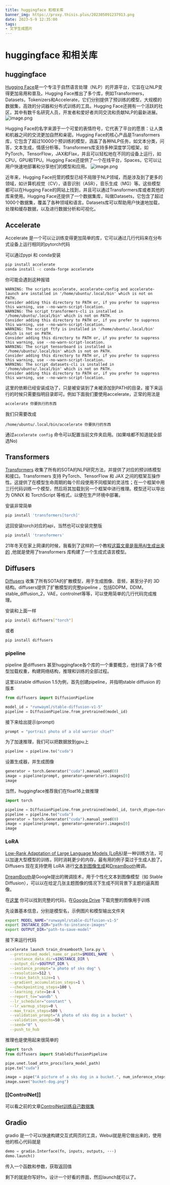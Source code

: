 ```yaml
---
title: huggingface 和相关库
banner_img: https://proxy.thisis.plus/202305091237913.png
date: 2023-5-9 12:35:00
tags:
- 文字生成图片
---
```

# huggingface 和相关库
## huggingface
[Hugging Face](https://huggingface.co/)是一个专注于自然语言处理（NLP）的开源平台，它旨在让NLP变得更加易用和普及。Hugging Face推出了多个库，例如Transformers，Datasets，Tokenizers和Accelerate，它们分别提供了预训练的模型，大规模的数据集，高效的分词器和分布式训练的工具。Hugging Face还拥有一个活跃的社区，其中有数千名研究人员，开发者和爱好者共同交流和贡献NLP的最新进展。
![image.png](https://proxy.thisis.plus/202305092233241.png)

Hugging Face的名字来源于一个可爱的表情符号，它代表了平台的愿景：让人类和机器之间的交流更加自然和亲密。Hugging Face的核心产品是Transformers库，它包含了超过10000个预训练的模型，涵盖了各种NLP任务，如文本分类，问答，文本生成，情感分析等。Transformers库支持多种深度学习框架，如PyTorch，TensorFlow，JAX和Flax，并且可以轻松地在不同的设备上运行，如CPU，GPU和TPU。Hugging Face还提供了一个在线平台，Spaces，它可以让用户快速地部署和分享他们的模型和应用。
![image.png](https://proxy.thisis.plus/202305092235498.png)

近年来，Hugging Face托管的模型已经不局限于NLP领域，而是涉及到了更多的领域，如计算机视觉（CV），语音识别（ASR），音乐生成（MG）等。这些模型都可以在Hugging Face的网站上找到，并且可以通过Transformers库或者其他的库来使用。Hugging Face还提供了一个数据集库，叫做Datasets，它包含了超过1000个数据集，覆盖了各种领域和语言。Datasets库可以帮助用户快速地加载，处理和缓存数据，以及进行数据分析和可视化。

## Accelerate
Accelerate 是一个可以让训练变得更加简单的库，它可以通过几行代码来在分布式设备上运行相同的pytorch代码

可以通过pypi 和 conda安装
```bash
pip install accelerate
conda install -c conda-forge accelerate
```

你可能会遇到这种报错
```
WARNING: The scripts accelerate, accelerate-config and accelerate-launch are installed in '/home/ubuntu/.local/bin' which is not on PATH.  
Consider adding this directory to PATH or, if you prefer to suppress this warning, use --no-warn-script-location.  
WARNING: The script transformers-cli is installed in '/home/ubuntu/.local/bin' which is not on PATH.  
Consider adding this directory to PATH or, if you prefer to suppress this warning, use --no-warn-script-location.  
WARNING: The script ftfy is installed in '/home/ubuntu/.local/bin' which is not on PATH.  
Consider adding this directory to PATH or, if you prefer to suppress this warning, use --no-warn-script-location.  
WARNING: The script tensorboard is installed in '/home/ubuntu/.local/bin' which is not on PATH.  
Consider adding this directory to PATH or, if you prefer to suppress this warning, use --no-warn-script-location.  
WARNING: The script datasets-cli is installed in '/home/ubuntu/.local/bin' which is not on PATH.  
Consider adding this directory to PATH or, if you prefer to suppress this warning, use --no-warn-script-location.
```

这里的依赖已经安装成功了，只是被安装到了未被添加到PATH的目录，接下来运行的时候只需要指明目录即可。例如下面我们要使用accelerate，正常的用法是
```bash
accelerate 你要执行的东西
```
我们只需要改成
```
/home/ubuntu/.local/bin/accelerate 你要执行的东西
```


通过`accelerate config` 命令可以配置当前文件夹启用。(如果啥都不知道就全部选No)

## Transformers 
[Transformers](https://huggingface.co/docs/transformers/index)  收集了所有的SOTA的NLP研究方法，并提供了对应的预训练模型和接口。Transformers 支持 PyTorch、TensorFlow 和 JAX 之间的框架互操作性。这提供了在模型生命周期的每个阶段使用不同框架的灵活性；在一个框架中用三行代码训练一个模型，然后将其加载到另一个框架中进行推理。模型还可以导出为 ONNX 和 TorchScript 等格式，以便在生产环境中部署。

安装非常简单
```bash
pip install 'transformers[torch]'
```
这回安装torch对应的api，当然也可以安装完整版
```bash
pip install 'transformers' 
```

21年冬天在家上网课的时候，我看到了这样的一个教程[这篇文章是我用AI生成出来的](https://zhuanlan.zhihu.com/p/421642560) ,他就是使用了transformers 库构建了一个生成式语言模型。

## Diffusers
[Diffusers](https://huggingface.co/docs/diffusers/index) 收集了所有SOTA的扩散模型，用于生成图像、音频，甚至分子的 3D 结构。diffusers提供了扩散模型的完整pipeline ，包括DDPM，DDIM，stable_diffusion_2，VAE，controlnet等等，可以使用简单的几行代码完成推理。

安装和上面一样
```bash
pip install diffusers["torch"]
```
或者
```bash
pip install diffusers 
```

### pipeline
pipeline 是diffusers 甚至huggingface各个库的一个重要概念，他封装了各个模型加载权重，构建网络结构，推理和训练的全部过程。

这里以stable diffusion 1.5为例，首先创建pipeline，并指明stable diffusion 的版本
```python
from diffusers import DiffusionPipeline

model_id = "runwayml/stable-diffusion-v1-5"
pipeline = DiffusionPipeline.from_pretrained(model_id)
```

接下来给出提示(prompt)
```python
prompt = "portrait photo of a old warrior chief"
```

为了加速推理，我们可以把数据放到gpu上
```python
pipeline = pipeline.to("cuda")
```

设置生成器，并生成图像
```python
generator = torch.Generator("cuda").manual_seed(0)
image = pipeline(prompt, generator=generator).images[0]
image
```

当然，huggingface推荐我们在float16上做推理 
```python
import torch

pipeline = DiffusionPipeline.from_pretrained(model_id, torch_dtype=torch.float16)
pipeline = pipeline.to("cuda")
generator = torch.Generator("cuda").manual_seed(0)
image = pipeline(prompt, generator=generator).images[0]
image
```

### LoRA
[Low-Rank Adaptation of Large Language Models (LoRA)](https://arxiv.org/abs/2106.09685)是一种训练方法，可以加速大型模型的训练，同时消耗更少的内存，最有用的例子莫过于生成人脸了。Diffusers 现在支持使用 LoRA 进行[文本到图像生成](https://github.com/huggingface/diffusers/tree/main/examples/text_to_image#training-with-lora)和[DreamBooth](https://github.com/huggingface/diffusers/tree/main/examples/dreambooth#training-with-low-rank-adaptation-of-large-language-models-lora)微调。

[DreamBooth](https://arxiv.org/abs/2208.12242)是Google提出的微调技术，用于个性化文本到图像模型（如 Stable Diffusion），可以以在给定几张主题图像的情况下生成不同背景下主题的逼真图像。

在[这里](https://github.com/huggingface/diffusers/blob/main/examples/text_to_image/train_text_to_image_lora.py) 你可以找到完整的代码，在[Google Drive](https://drive.google.com/drive/folders/1BO_dyz-p65qhBRRMRA4TbZ8qW4rB99JZ) 下载完整的图像用于训练

先设置基本信息，分别是模型名，示例图片和模型输出文件夹
```bash
export MODEL_NAME="runwayml/stable-diffusion-v1-5"
export INSTANCE_DIR="path-to-instance-images"
export OUTPUT_DIR="path-to-save-model"
```

接下来运行代码
```bash
accelerate launch train_dreambooth_lora.py \
  --pretrained_model_name_or_path=$MODEL_NAME  \
  --instance_data_dir=$INSTANCE_DIR \
  --output_dir=$OUTPUT_DIR \
  --instance_prompt="a photo of sks dog" \
  --resolution=512 \
  --train_batch_size=1 \
  --gradient_accumulation_steps=1 \
  --checkpointing_steps=100 \
  --learning_rate=1e-4 \
  --report_to="wandb" \
  --lr_scheduler="constant" \
  --lr_warmup_steps=0 \
  --max_train_steps=500 \
  --validation_prompt="A photo of sks dog in a bucket" \
  --validation_epochs=50 \
  --seed="0" \
  --push_to_hub
```

推理也是使用起来很简单的
```python
import torch
from diffusers import StableDiffusionPipeline

pipe.unet.load_attn_procs(lora_model_path)
pipe.to("cuda")

image = pipe("A picture of a sks dog in a bucket.", num_inference_steps=25, guidance_scale=7.5).images[0]
image.save("bucket-dog.png")
```

### [[ControlNet]] 
可以看之前的文章[ControlNet训练自己数据集](https://studyinglover.com/2023/04/27/ControlNet%E8%AE%AD%E7%BB%83%E8%87%AA%E5%B7%B1%E6%95%B0%E6%8D%AE%E9%9B%86/)

## Gradio
gradio 是一个可以快速构建交互式网页的工具，Webui就是用它做出来的，使用他的核心代码就是
```python
demo = gradio.Interface(fn, inputs, outputs, ···)
demo.launch()
```
传入一个函数和参数，获取返回值

剩下的就是你写好fn，设计一个好看的界面，然后launch就可以了。